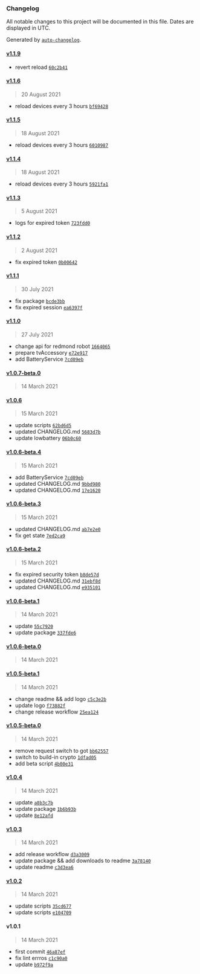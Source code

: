 ### Changelog

All notable changes to this project will be documented in this file. Dates are displayed in UTC.

Generated by [`auto-changelog`](https://github.com/CookPete/auto-changelog).

#### [v1.1.9](https://github.com/xlinur/homebridge-redmond-robot/compare/v1.1.6...v1.1.9)

- revert reload [`60c2b41`](https://github.com/xlinur/homebridge-redmond-robot/commit/60c2b41599bcb3c65328d58a744669d4877b1c67)

#### [v1.1.6](https://github.com/xlinur/homebridge-redmond-robot/compare/v1.1.5...v1.1.6)

> 20 August 2021

- reload devices every 3 hours [`bf69428`](https://github.com/xlinur/homebridge-redmond-robot/commit/bf69428c9ae36196a7a078e58097abd351566865)

#### [v1.1.5](https://github.com/xlinur/homebridge-redmond-robot/compare/v1.1.4...v1.1.5)

> 18 August 2021

- reload devices every 3 hours [`6010987`](https://github.com/xlinur/homebridge-redmond-robot/commit/601098788d0043ee3ce14f6015ff4b355ee8ba0e)

#### [v1.1.4](https://github.com/xlinur/homebridge-redmond-robot/compare/v1.1.3...v1.1.4)

> 18 August 2021

- reload devices every 3 hours [`5921fa1`](https://github.com/xlinur/homebridge-redmond-robot/commit/5921fa1b088ad611bee2f827cc36ea523b369417)

#### [v1.1.3](https://github.com/xlinur/homebridge-redmond-robot/compare/v1.1.2...v1.1.3)

> 5 August 2021

- logs for expired token [`723fdd0`](https://github.com/xlinur/homebridge-redmond-robot/commit/723fdd0ea4094dcb44780e8abe735c92accf70bd)

#### [v1.1.2](https://github.com/xlinur/homebridge-redmond-robot/compare/v1.1.1...v1.1.2)

> 2 August 2021

- fix expired token [`0b00642`](https://github.com/xlinur/homebridge-redmond-robot/commit/0b00642ac1eca739b10f0f2f824e02c8146a3cbb)

#### [v1.1.1](https://github.com/xlinur/homebridge-redmond-robot/compare/v1.1.0...v1.1.1)

> 30 July 2021

- fix package [`bcde3bb`](https://github.com/xlinur/homebridge-redmond-robot/commit/bcde3bb965ef634cce66655a1bb98538a2952c6a)
- fix expired session [`ea6397f`](https://github.com/xlinur/homebridge-redmond-robot/commit/ea6397f760e20e42d279977f8b85e8e01e0c0f86)

#### [v1.1.0](https://github.com/xlinur/homebridge-redmond-robot/compare/v1.0.7-beta.0...v1.1.0)

> 27 July 2021

- change api for redmond robot [`1664065`](https://github.com/xlinur/homebridge-redmond-robot/commit/1664065c6bf184a9ad9c1b15b5d5f694a0881505)
- prepare tvAccessory [`e72e917`](https://github.com/xlinur/homebridge-redmond-robot/commit/e72e9178b056945932d322cdfa757df6b98919a1)
- add BatteryService [`7cd09eb`](https://github.com/xlinur/homebridge-redmond-robot/commit/7cd09eb4e0d765b9e030135e6a1539b65a81e310)

#### [v1.0.7-beta.0](https://github.com/xlinur/homebridge-redmond-robot/compare/v1.0.6...v1.0.7-beta.0)

> 14 March 2021

#### [v1.0.6](https://github.com/xlinur/homebridge-redmond-robot/compare/v1.0.6-beta.4...v1.0.6)

> 15 March 2021

- update scripts [`62bd6d5`](https://github.com/xlinur/homebridge-redmond-robot/commit/62bd6d5f4e68a7c40e225635e444d79435b36aed)
- updated CHANGELOG.md [`5683d7b`](https://github.com/xlinur/homebridge-redmond-robot/commit/5683d7bcb3a2f3656ac165e5c7752118897246aa)
- update lowbattery [`06b0c60`](https://github.com/xlinur/homebridge-redmond-robot/commit/06b0c60d055e115d8320532635710572a148300f)

#### [v1.0.6-beta.4](https://github.com/xlinur/homebridge-redmond-robot/compare/v1.0.6-beta.3...v1.0.6-beta.4)

> 15 March 2021

- add BatteryService [`7cd09eb`](https://github.com/xlinur/homebridge-redmond-robot/commit/7cd09eb4e0d765b9e030135e6a1539b65a81e310)
- updated CHANGELOG.md [`9bbd980`](https://github.com/xlinur/homebridge-redmond-robot/commit/9bbd9807e14386879b7db83152dc1c7578ad9dc6)
- updated CHANGELOG.md [`17e1620`](https://github.com/xlinur/homebridge-redmond-robot/commit/17e1620a32cdafb7694c64d28afe736e37e18852)

#### [v1.0.6-beta.3](https://github.com/xlinur/homebridge-redmond-robot/compare/v1.0.6-beta.2...v1.0.6-beta.3)

> 15 March 2021

- updated CHANGELOG.md [`ab7e2e0`](https://github.com/xlinur/homebridge-redmond-robot/commit/ab7e2e045d9f2ad91b25761896cd74114d506d17)
- fix get state [`7ed2ca9`](https://github.com/xlinur/homebridge-redmond-robot/commit/7ed2ca9cd5e554a7d8e12c3538899b9311490292)

#### [v1.0.6-beta.2](https://github.com/xlinur/homebridge-redmond-robot/compare/v1.0.6-beta.1...v1.0.6-beta.2)

> 15 March 2021

- fix expired security token [`b8de57d`](https://github.com/xlinur/homebridge-redmond-robot/commit/b8de57da763fd0d963c06f09da4ab1cd071002be)
- updated CHANGELOG.md [`31ebf8d`](https://github.com/xlinur/homebridge-redmond-robot/commit/31ebf8d3b2fbfdcbb5bce18075d811249dec2253)
- updated CHANGELOG.md [`e935101`](https://github.com/xlinur/homebridge-redmond-robot/commit/e935101f23b1d44170457cb63100162a9e8e7203)

#### [v1.0.6-beta.1](https://github.com/xlinur/homebridge-redmond-robot/compare/v1.0.6-beta.0...v1.0.6-beta.1)

> 14 March 2021

- update [`55c7920`](https://github.com/xlinur/homebridge-redmond-robot/commit/55c792046760db41bc69c7b07a3241dac7ac948c)
- update package [`337fde6`](https://github.com/xlinur/homebridge-redmond-robot/commit/337fde684f3b6b40c49fcbd1c5eb0a0de70d4f0d)

#### [v1.0.6-beta.0](https://github.com/xlinur/homebridge-redmond-robot/compare/v1.0.5-beta.1...v1.0.6-beta.0)

> 14 March 2021

#### [v1.0.5-beta.1](https://github.com/xlinur/homebridge-redmond-robot/compare/v1.0.5-beta.0...v1.0.5-beta.1)

> 14 March 2021

- change readme && add logo [`c5c3e2b`](https://github.com/xlinur/homebridge-redmond-robot/commit/c5c3e2be48a3240968f4732c347251df5158d526)
- update logo [`f73882f`](https://github.com/xlinur/homebridge-redmond-robot/commit/f73882f74dc294ce2208877609fb27892748bb53)
- change release workflow [`25ea124`](https://github.com/xlinur/homebridge-redmond-robot/commit/25ea124699d1943d5f829028ea51c62f2e8b8474)

#### [v1.0.5-beta.0](https://github.com/xlinur/homebridge-redmond-robot/compare/v1.0.4...v1.0.5-beta.0)

> 14 March 2021

- remove request switch to got [`bb62557`](https://github.com/xlinur/homebridge-redmond-robot/commit/bb625572bf4f044cf0434c1180bb0a5910986e4d)
- switch to build-in crypto [`1dfad05`](https://github.com/xlinur/homebridge-redmond-robot/commit/1dfad0563b308a7020c305b89fb02cdf3f9db73c)
- add beta script [`4b00e31`](https://github.com/xlinur/homebridge-redmond-robot/commit/4b00e318617db6fc78e857c144b15c3b60d4ae4e)

#### [v1.0.4](https://github.com/xlinur/homebridge-redmond-robot/compare/v1.0.3...v1.0.4)

> 14 March 2021

- update [`a8b3c7b`](https://github.com/xlinur/homebridge-redmond-robot/commit/a8b3c7b00f501a0dd7b833b7422893e961bc7b74)
- update package [`1b6b93b`](https://github.com/xlinur/homebridge-redmond-robot/commit/1b6b93b65091697b311efe53ea50e4a690f40d7f)
- update [`8e12afd`](https://github.com/xlinur/homebridge-redmond-robot/commit/8e12afd7f2fee66bf77b26f9277fe4501befedd1)

#### [v1.0.3](https://github.com/xlinur/homebridge-redmond-robot/compare/v1.0.2...v1.0.3)

> 14 March 2021

- add release workflow [`d3a3009`](https://github.com/xlinur/homebridge-redmond-robot/commit/d3a3009ffb35bd7b6cf95d7d10541dfb3251b497)
- update package && add downloads to readme [`3a78140`](https://github.com/xlinur/homebridge-redmond-robot/commit/3a7814065ee2fcb4760e8b14158e32f161f80d2e)
- update readme [`c3d3ea6`](https://github.com/xlinur/homebridge-redmond-robot/commit/c3d3ea6d9aa801e8ab32dd90ba37840270d942a1)

#### [v1.0.2](https://github.com/xlinur/homebridge-redmond-robot/compare/v1.0.1...v1.0.2)

> 14 March 2021

- update scripts [`35cd677`](https://github.com/xlinur/homebridge-redmond-robot/commit/35cd6772480d6706708c222f96da53257a075fb2)
- update scripts [`e104709`](https://github.com/xlinur/homebridge-redmond-robot/commit/e10470927025396c338f752535098881a8411ba0)

#### v1.0.1

> 14 March 2021

- first commit [`46a87ef`](https://github.com/xlinur/homebridge-redmond-robot/commit/46a87efabff68d337a52c6835d2415bb0d27cc3f)
- fix lint errros [`c1c90a0`](https://github.com/xlinur/homebridge-redmond-robot/commit/c1c90a01a6da7642ea06c5e6b891725362fa186f)
- update [`b972f9a`](https://github.com/xlinur/homebridge-redmond-robot/commit/b972f9a16b0ad5fe491c1feb59223402f1e6cfa8)
